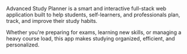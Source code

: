 Advanced Study Planner is a smart and interactive full-stack web application built to help students, self-learners, and professionals plan, track, and improve their study habits.

Whether you're preparing for exams, learning new skills, or managing a heavy course load, this app makes studying organized, efficient, and personalized.
